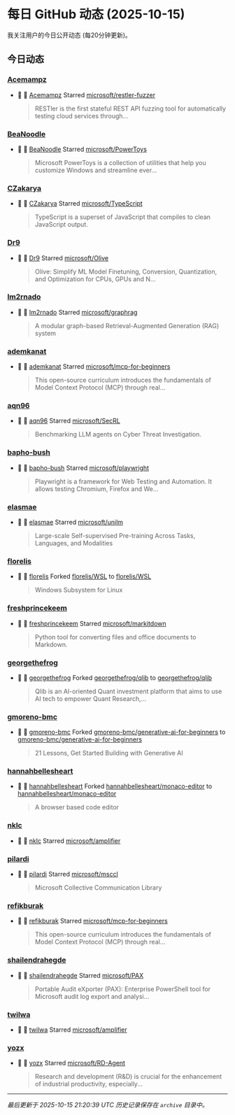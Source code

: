 # 每日 GitHub 动态 (2025-10-15)

我关注用户的今日公开动态 (每20分钟更新)。

## 今日动态

### [Acemampz](https://github.com/Acemampz)
- 🌟 👤 [Acemampz](https://github.com/Acemampz) Starred [microsoft/restler-fuzzer](https://github.com/microsoft/restler-fuzzer)
  > RESTler is the first stateful REST API fuzzing tool for automatically testing cloud services through...

### [BeaNoodle](https://github.com/BeaNoodle)
- 🌟 👤 [BeaNoodle](https://github.com/BeaNoodle) Starred [microsoft/PowerToys](https://github.com/microsoft/PowerToys)
  > Microsoft PowerToys is a collection of utilities that help you customize Windows and streamline ever...

### [CZakarya](https://github.com/CZakarya)
- 🌟 👤 [CZakarya](https://github.com/CZakarya) Starred [microsoft/TypeScript](https://github.com/microsoft/TypeScript)
  > TypeScript is a superset of JavaScript that compiles to clean JavaScript output.

### [Dr9](https://github.com/Dr9)
- 🌟 👤 [Dr9](https://github.com/Dr9) Starred [microsoft/Olive](https://github.com/microsoft/Olive)
  > Olive: Simplify ML Model Finetuning, Conversion, Quantization, and Optimization for CPUs, GPUs and N...

### [Im2rnado](https://github.com/Im2rnado)
- 🌟 👤 [Im2rnado](https://github.com/Im2rnado) Starred [microsoft/graphrag](https://github.com/microsoft/graphrag)
  > A modular graph-based Retrieval-Augmented Generation (RAG) system

### [ademkanat](https://github.com/ademkanat)
- 🌟 👤 [ademkanat](https://github.com/ademkanat) Starred [microsoft/mcp-for-beginners](https://github.com/microsoft/mcp-for-beginners)
  > This open-source curriculum introduces the fundamentals of Model Context Protocol (MCP) through real...

### [aqn96](https://github.com/aqn96)
- 🌟 👤 [aqn96](https://github.com/aqn96) Starred [microsoft/SecRL](https://github.com/microsoft/SecRL)
  > Benchmarking LLM agents on Cyber Threat Investigation.

### [bapho-bush](https://github.com/bapho-bush)
- 🌟 👤 [bapho-bush](https://github.com/bapho-bush) Starred [microsoft/playwright](https://github.com/microsoft/playwright)
  > Playwright is a framework for Web Testing and Automation. It allows testing Chromium, Firefox and We...

### [elasmae](https://github.com/elasmae)
- 🌟 👤 [elasmae](https://github.com/elasmae) Starred [microsoft/unilm](https://github.com/microsoft/unilm)
  > Large-scale Self-supervised Pre-training Across Tasks, Languages, and Modalities

### [florelis](https://github.com/florelis)
- 🍴 👤 [florelis](https://github.com/florelis) Forked [florelis/WSL](https://github.com/florelis/WSL) to [florelis/WSL](https://github.com/florelis/WSL)
  > Windows Subsystem for Linux

### [freshprincekeem](https://github.com/freshprincekeem)
- 🌟 👤 [freshprincekeem](https://github.com/freshprincekeem) Starred [microsoft/markitdown](https://github.com/microsoft/markitdown)
  > Python tool for converting files and office documents to Markdown.

### [georgethefrog](https://github.com/georgethefrog)
- 🍴 👤 [georgethefrog](https://github.com/georgethefrog) Forked [georgethefrog/qlib](https://github.com/georgethefrog/qlib) to [georgethefrog/qlib](https://github.com/georgethefrog/qlib)
  > Qlib is an AI-oriented Quant investment platform that aims to use AI tech to empower Quant Research,...

### [gmoreno-bmc](https://github.com/gmoreno-bmc)
- 🍴 👤 [gmoreno-bmc](https://github.com/gmoreno-bmc) Forked [gmoreno-bmc/generative-ai-for-beginners](https://github.com/gmoreno-bmc/generative-ai-for-beginners) to [gmoreno-bmc/generative-ai-for-beginners](https://github.com/gmoreno-bmc/generative-ai-for-beginners)
  > 21 Lessons, Get Started Building with Generative AI 

### [hannahbellesheart](https://github.com/hannahbellesheart)
- 🍴 👤 [hannahbellesheart](https://github.com/hannahbellesheart) Forked [hannahbellesheart/monaco-editor](https://github.com/hannahbellesheart/monaco-editor) to [hannahbellesheart/monaco-editor](https://github.com/hannahbellesheart/monaco-editor)
  > A browser based code editor

### [nklc](https://github.com/nklc)
- 🌟 👤 [nklc](https://github.com/nklc) Starred [microsoft/amplifier](https://github.com/microsoft/amplifier)

### [pilardi](https://github.com/pilardi)
- 🌟 👤 [pilardi](https://github.com/pilardi) Starred [microsoft/msccl](https://github.com/microsoft/msccl)
  > Microsoft Collective Communication Library

### [refikburak](https://github.com/refikburak)
- 🌟 👤 [refikburak](https://github.com/refikburak) Starred [microsoft/mcp-for-beginners](https://github.com/microsoft/mcp-for-beginners)
  > This open-source curriculum introduces the fundamentals of Model Context Protocol (MCP) through real...

### [shailendrahegde](https://github.com/shailendrahegde)
- 🌟 👤 [shailendrahegde](https://github.com/shailendrahegde) Starred [microsoft/PAX](https://github.com/microsoft/PAX)
  > Portable Audit eXporter (PAX): Enterprise PowerShell tool for Microsoft audit log export and analysi...

### [twilwa](https://github.com/twilwa)
- 🌟 👤 [twilwa](https://github.com/twilwa) Starred [microsoft/amplifier](https://github.com/microsoft/amplifier)

### [yozx](https://github.com/yozx)
- 🌟 👤 [yozx](https://github.com/yozx) Starred [microsoft/RD-Agent](https://github.com/microsoft/RD-Agent)
  > Research and development (R&D) is crucial for the enhancement of industrial productivity, especially...


---
*最后更新于 2025-10-15 21:20:39 UTC*
*历史记录保存在 `archive` 目录中。*
